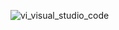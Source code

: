 
![vi_visual_studio_code](https://github.com/thoreg/thoreg/assets/540010/168382eb-2bf9-463b-bfe1-0fd76d17f11e)
